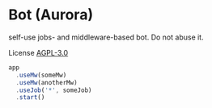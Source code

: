 # Bot (Aurora)

self-use jobs- and middleware-based bot. Do not abuse it.

License [AGPL-3.0](LICENSE)

```ts
app
  .useMw(someMw)
  .useMw(anotherMw)
  .useJob('*', someJob)
  .start()
```
